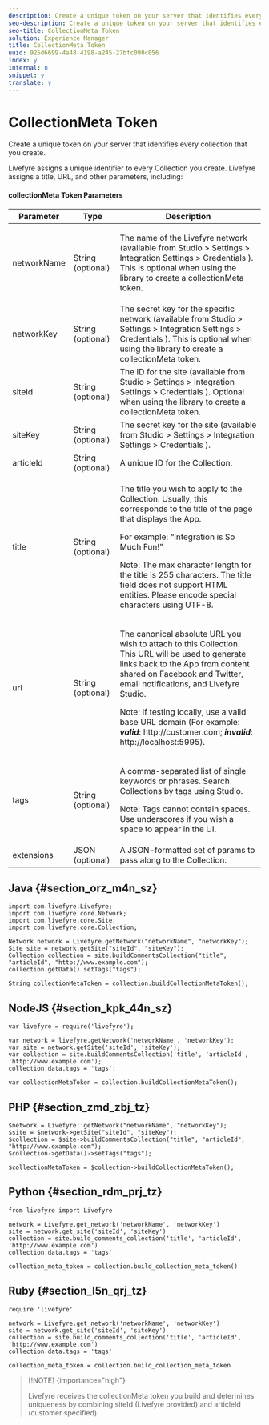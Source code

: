 ```yaml
---
description: Create a unique token on your server that identifies every collection that you create.
seo-description: Create a unique token on your server that identifies every collection that you create.
seo-title: CollectionMeta Token
solution: Experience Manager
title: CollectionMeta Token
uuid: 925d6699-4a48-4198-a245-27bfc090c056
index: y
internal: n
snippet: y
translate: y
---
```


# CollectionMeta Token

Create a unique token on your server that identifies every collection that you create.

<a id="section_ort_f4n_sz"></a>

Livefyre assigns a unique identifier to every Collection you create. Livefyre assigns a title, URL, and other parameters, including:

#### collectionMeta Token Parameters
<table frame="all" rowsep="1" colsep="1" id="table_ggl_gnn_sz">  
 <thead> 
  <tr> 
   <th class="entry"> Parameter </th> 
   <th class="entry"> Type </th> 
   <th class="entry"> Description </th> 
  </tr> 
 </thead>
 <tbody> 
  <tr> 
   <td> networkName </td> 
   <td> String (optional) </td> 
   <td> <p>The name of the Livefyre network (available from <span class="uicontrol"> Studio &gt; Settings &gt; Integration Settings &gt; Credentials </span>). This is optional when using the library to create a collectionMeta token.</p> </td> 
  </tr> 
  <tr> 
   <td> networkKey </td> 
   <td> String (optional) </td> 
   <td> The secret key for the specific network (available from <span class="uicontrol"> Studio &gt; Settings &gt; Integration Settings &gt; Credentials </span>). This is optional when using the library to create a collectionMeta token. </td> 
  </tr> 
  <tr> 
   <td> siteId </td> 
   <td> String (optional) </td> 
   <td> The ID for the site (available from <span class="uicontrol"> Studio &gt; Settings &gt; Integration Settings &gt; Credentials </span>). Optional when using the library to create a collectionMeta token. </td> 
  </tr> 
  <tr> 
   <td> siteKey </td> 
   <td> String (optional) </td> 
   <td> The secret key for the site (available from <span class="uicontrol"> Studio &gt; Settings &gt; Integration Settings &gt; Credentials </span>). </td> 
  </tr> 
  <tr> 
   <td> articleId </td> 
   <td> String (optional) </td> 
   <td> A unique ID for the Collection. </td> 
  </tr> 
  <tr> 
   <td> title </td> 
   <td> String (optional) </td> 
   <td> <p>The title you wish to apply to the Collection. Usually, this corresponds to the title of the page that displays the App.</p> <p>For example: “Integration is So Much Fun!”</p> <p>Note:  The max character length for the title is 255 characters. The title field does not support HTML entities. Please encode special characters using UTF-8. </p> </td> 
  </tr> 
  <tr> 
   <td> url </td> 
   <td> String (optional) </td> 
   <td> <p>The canonical absolute URL you wish to attach to this Collection. This URL will be used to generate links back to the App from content shared on Facebook and Twitter, email notifications, and Livefyre Studio.</p> <p>Note:  If testing locally, use a valid base URL domain (For example: <i><b>valid</b></i>: http://customer.com; <i><b>invalid</b></i>: http://localhost:5995). </p> </td> 
  </tr> 
  <tr> 
   <td> tags </td> 
   <td> String (optional) </td> 
   <td> <p>A comma-separated list of single keywords or phrases. Search Collections by tags using Studio. </p> <p>Note:  Tags cannot contain spaces. Use underscores if you wish a space to appear in the UI. </p> </td> 
  </tr> 
  <tr> 
   <td> extensions </td> 
   <td> JSON (optional) </td> 
   <td> A JSON-formatted set of params to pass along to the Collection. </td> 
  </tr> 
 </tbody> 
</table>

## Java {#section_orz_m4n_sz}

```
import com.livefyre.Livefyre; 
import com.livefyre.core.Network; 
import com.livefyre.core.Site; 
import com.livefyre.core.Collection; 
  
Network network = Livefyre.getNetwork("networkName", "networkKey"); 
Site site = network.getSite("siteId", "siteKey"); 
Collection collection = site.buildCommentsCollection("title", "articleId", "http://www.example.com"); 
collection.getData().setTags("tags"); 
  
String collectionMetaToken = collection.buildCollectionMetaToken();

```

## NodeJS {#section_kpk_44n_sz}

```
var livefyre = require('livefyre'); 
  
var network = livefyre.getNetwork('networkName', 'networkKey'); 
var site = network.getSite('siteId', 'siteKey'); 
var collection = site.buildCommentsCollection('title', 'articleId', 'http://www.example.com'); 
collection.data.tags = 'tags'; 
  
var collectionMetaToken = collection.buildCollectionMetaToken(); 

```

## PHP {#section_zmd_zbj_tz}

```
$network = Livefyre::getNetwork("networkName", "networkKey"); 
$site = $network->getSite("siteId", "siteKey"); 
$collection = $site->buildCommentsCollection("title", "articleId", "http://www.example.com"); 
$collection->getData()->setTags("tags"); 
  
$collectionMetaToken = $collection->buildCollectionMetaToken();
```

## Python {#section_rdm_prj_tz}

```
from livefyre import Livefyre 
  
network = Livefyre.get_network('networkName', 'networkKey') 
site = network.get_site('siteId', 'siteKey') 
collection = site.build_comments_collection('title', 'articleId', 'http://www.example.com') 
collection.data.tags = 'tags' 
  
collection_meta_token = collection.build_collection_meta_token()
```

## Ruby {#section_l5n_qrj_tz}

```
require 'livefyre' 
  
network = Livefyre.get_network('networkName', 'networkKey') 
site = network.get_site('siteId', 'siteKey') 
collection = site.build_comments_collection('title', 'articleId', 'http://www.example.com') 
collection.data.tags = 'tags' 
  
collection_meta_token = collection.build_collection_meta_token 

```

>[!NOTE] {importance="high"}
>
>Livefyre receives the collectionMeta token you build and determines uniqueness by combining siteId (Livefyre provided) and articleId (customer specified).

